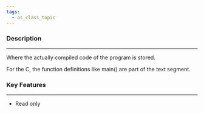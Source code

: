 ```yaml
---
tags:
  - os_class_topic
---
```

### Description
---
Where the actually compiled code of the program is stored.

For the C, the function definitions like main() are part of the text segment. 

### Key Features
---
- Read only

